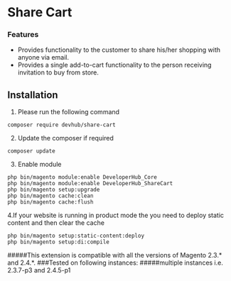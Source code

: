[//]: # (File format based on https://www.makeareadme.com/)

# Share Cart
### Features
*	Provides functionality to the customer to share his/her shopping with anyone via email.
*	Provides a single add-to-cart functionality to the person receiving invitation to buy from store.


## Installation

1. Please run the following command
```shell
composer require devhub/share-cart
```

2. Update the composer if required
```shell
composer update
```

3. Enable module
```shell
php bin/magento module:enable DeveloperHub_Core
php bin/magento module:enable DeveloperHub_ShareCart
php bin/magento setup:upgrade
php bin/magento cache:clean
php bin/magento cache:flush
```
4.If your website is running in product mode the you need to deploy static content and
then clear the cache
```shell
php bin/magento setup:static-content:deploy
php bin/magento setup:di:compile
```



#####This extension is compatible with all the versions of Magento 2.3.* and 2.4.*. 
###Tested on following instances:
#####multiple instances i.e. 2.3.7-p3 and 2.4.5-p1
